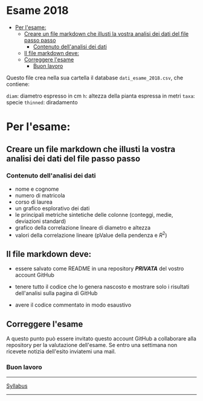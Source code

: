 Esame 2018
================

-   [Per l'esame:](#per-lesame)
    -   [Creare un file markdown che illusti la vostra analisi dei dati del file passo passo](#creare-un-file-markdown-che-illusti-la-vostra-analisi-dei-dati-del-file-passo-passo)
        -   [Contenuto dell'analisi dei dati](#contenuto-dellanalisi-dei-dati)
    -   [Il file markdown deve:](#il-file-markdown-deve)
    -   [Correggere l'esame](#correggere-lesame)
        -   [Buon lavoro](#buon-lavoro)

Questo file crea nella sua cartella il database `dati_esame_2018.csv`, che contiene:

`diam`: diametro espresso in cm
`h`: altezza della pianta espressa in metri
`taxa`: specie
`thinned`: diradamento

Per l'esame:
============

Creare un file markdown che illusti la vostra analisi dei dati del file passo passo
-----------------------------------------------------------------------------------

### Contenuto dell'analisi dei dati

-   nome e cognome
-   numero di matricola
-   corso di laurea
-   un grafico esplorativo dei dati
-   le principali metriche sintetiche delle colonne (conteggi, medie, deviazioni standard)
-   grafico della correlazione lineare di diametro e altezza
-   valori della correlazione lineare (pValue della pendenza e *R*<sup>2</sup>)

Il file markdown deve:
----------------------

-   essere salvato come README in una repository ***PRIVATA*** del vostro account GitHub

-   tenere tutto il codice che lo genera nascosto e mostrare solo i risultati dell'analisi sulla pagina di GitHub

-   avere il codice commentato in modo esaustivo

Correggere l'esame
------------------

A questo punto può essere invitato questo account GitHub a collaborare alla repository per la valutazione dell'esame. 
Se entro una settimana non ricevete notizia dell'esito inviatemi una mail.

### Buon lavoro

------------------------------------------------------------------------

[Syllabus](../README.md)

------------------------------------------------------------------------
